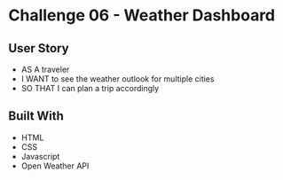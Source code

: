 # Challenge 06 - Weather Dashboard

## User Story
* AS A traveler
* I WANT to see the weather outlook for multiple cities
* SO THAT I can plan a trip accordingly

## Built With
* HTML
* CSS
* Javascript
* Open Weather API